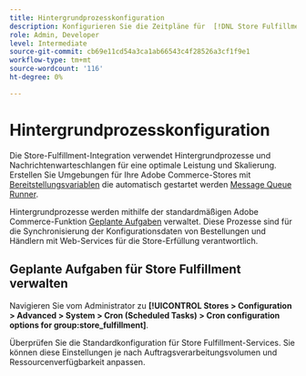 ```yaml
---
title: Hintergrundprozesskonfiguration
description: Konfigurieren Sie die Zeitpläne für  [!DNL Store Fulfillment]  Prozesse im Hintergrund, die zum Synchronisieren von Daten mit den Fulfillment-Services verwendet werden.
role: Admin, Developer
level: Intermediate
source-git-commit: cb69e11cd54a3ca1ab66543c4f28526a3cf1f9e1
workflow-type: tm+mt
source-wordcount: '116'
ht-degree: 0%

---
```



# Hintergrundprozesskonfiguration

Die Store-Fulfillment-Integration verwendet Hintergrundprozesse und Nachrichtenwarteschlangen für eine optimale Leistung und Skalierung. Erstellen Sie Umgebungen für Ihre Adobe Commerce-Stores mit [Bereitstellungsvariablen](https://experienceleague.adobe.com/de/docs/commerce-cloud-service/user-guide/configure/env/stage/variables-deploy#cron_consumers_runner) die automatisch gestartet werden [Message Queue Runner](https://experienceleague.adobe.com/de/docs/commerce-operations/configuration-guide/message-queues/message-queue-framework).

Hintergrundprozesse werden mithilfe der standardmäßigen Adobe Commerce-Funktion [Geplante Aufgaben](https://experienceleague.adobe.com/de/docs/commerce-admin/systems/tools/cron) verwaltet. Diese Prozesse sind für die Synchronisierung der Konfigurationsdaten von Bestellungen und Händlern mit Web-Services für die Store-Erfüllung verantwortlich.

## Geplante Aufgaben für Store Fulfillment verwalten

Navigieren Sie vom Administrator zu **[!UICONTROL Stores > Configuration > Advanced > System > Cron (Scheduled Tasks) > Cron configuration options for group:store_fulfillment]**.

Überprüfen Sie die Standardkonfiguration für Store Fulfillment-Services. Sie können diese Einstellungen je nach Auftragsverarbeitungsvolumen und Ressourcenverfügbarkeit anpassen.
